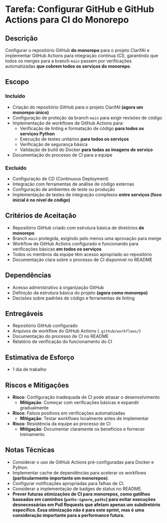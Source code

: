 # Tarefa: Configurar GitHub e GitHub Actions para CI do Monorepo

## Descrição
Configurar o repositório GitHub **do monorepo** para o projeto ClarifAI e implementar GitHub Actions para integração contínua (CI), garantindo que todos os merges para a branch `main` passem por verificações automatizadas **que cobrem todos os serviços do monorepo**.

## Escopo

### Incluído
- Criação do repositório GitHub para o projeto ClarifAI **(agora um monorepo único)**
- Configuração de proteção da branch `main` para exigir revisões de código
- Implementação de workflows de GitHub Actions para:
  - Verificação de linting e formatação de código **para todos os serviços Python**
  - Execução de testes unitários **para todos os serviços**
  - Verificação de segurança básica
  - Validação de build do Docker **para todas as imagens de serviço**
- Documentação do processo de CI para a equipe

### Excluído
- Configuração de CD (Continuous Deployment)
- Integração com ferramentas de análise de código externas
- Configuração de ambientes de teste ou produção
- Implementação de testes de integração complexos **entre serviços (foco inicial é no nível de código)**

## Critérios de Aceitação
- Repositório GitHub criado com estrutura básica de diretórios **de monorepo**
- Branch `main` protegida, exigindo pelo menos uma aprovação para merge
- Workflow de GitHub Actions configurado e funcionando para verificações básicas **em todos os serviços**
- Todos os membros da equipe têm acesso apropriado ao repositório
- Documentação clara sobre o processo de CI disponível no README

## Dependências
- Acesso administrativo à organização GitHub
- Definição da estrutura básica do projeto **(agora como monorepo)**
- Decisões sobre padrões de código e ferramentas de linting

## Entregáveis
- Repositório GitHub configurado
- Arquivos de workflow do GitHub Actions (`.github/workflows/`)
- Documentação do processo de CI no README
- Relatório de verificação do funcionamento do CI

## Estimativa de Esforço
- 1 dia de trabalho

## Riscos e Mitigações
- **Risco**: Configuração inadequada de CI pode atrasar o desenvolvimento
  - **Mitigação**: Começar com verificações básicas e expandir gradualmente
- **Risco**: Falsos positivos em verificações automatizadas
  - **Mitigação**: Testar workflows localmente antes de implementar
- **Risco**: Resistência da equipe ao processo de CI
  - **Mitigação**: Documentar claramente os benefícios e fornecer treinamento

## Notas Técnicas
- Considerar o uso de GitHub Actions pré-configuradas para Docker e Python.
- Implementar cache de dependências para acelerar os workflows **(particularmente importante em monorepos)**.
- Configurar notificações apropriadas para falhas de CI.
- Considerar a implementação de badges de status no README.
- **Prever futuras otimizações de CI para monorepos, como gatilhos baseados em caminhos (`paths-ignore`, `paths`) para evitar execuções desnecessárias em Pull Requests que afetam apenas um subdiretório específico. Essa otimização não é para este sprint, mas é uma consideração importante para a performance futura.**
